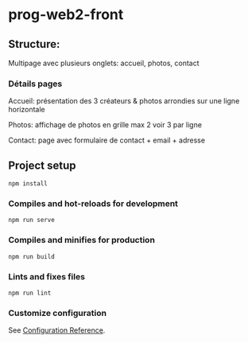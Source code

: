 # prog-web2-front

## Structure:

Multipage avec plusieurs onglets: accueil, photos, contact

### Détails pages

Accueil: présentation des 3 créateurs & photos arrondies sur une ligne horizontale

Photos: affichage de photos en grille max 2 voir 3 par ligne 

Contact: page avec formulaire de contact + email + adresse


## Project setup
```
npm install
```

### Compiles and hot-reloads for development
```
npm run serve
```

### Compiles and minifies for production
```
npm run build
```

### Lints and fixes files
```
npm run lint
```

### Customize configuration
See [Configuration Reference](https://cli.vuejs.org/config/).
